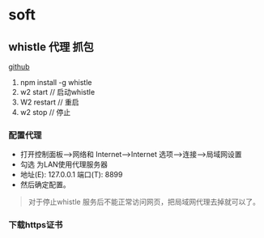 # soft

## whistle 代理 抓包
[github](https://github.com/avwo/whistle/blob/master/README-zh_CN.md)
1) npm install -g whistle
2) w2 start  // 启动whistle
3) W2 restart  // 重启
4) w2 stop   // 停止

### 配置代理
- 打开控制面板-->网络和 Internet-->Internet 选项-->连接-->局域网设置
- 勾选 为LAN使用代理服务器
- 地址(E): 127.0.0.1 端口(T): 8899
- 然后确定配置。

> 对于停止whistle 服务后不能正常访问网页，把局域网代理去掉就可以了。

### 下载https证书
